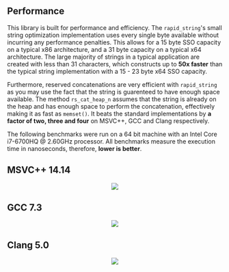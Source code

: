 ## Performance
This library is built for performance and efficiency. The `rapid_string`'s small string optimization implementation uses every single byte available without incurring any performance penalties. This allows for a 15 byte SSO capacity on a typical x86 architecture, and a 31 byte capacity on a typical x64 architecture. The large majority of strings in a typical application are created with less than 31 characters, which constructs up to **50x faster** than the typical string implementation with a 15 - 23 byte x64 SSO capacity. 

Furthermore, reserved concatenations are very efficient with `rapid_string` as you may use the fact that the string is guarenteed to have enough space available. The method `rs_cat_heap_n` assumes that the string is already on the heap and has enough space to perform the concatenation, effectively making it as fast as `memset()`. It beats the standard implementations by **a factor of two, three and four** on MSVC++, GCC and Clang respectively.

The following benchmarks were run on a 64 bit machine with an Intel Core i7-6700HQ @ 2.60GHz processor. All benchmarks measure the execution time in nanoseconds, therefore, **lower is better**.

## MSVC++ 14.14
<div align="center"><img src="https://i.imgur.com/kBm8tLK.png"/></div>

## GCC 7.3
<div align="center"><img src="https://i.imgur.com/Wt7AsF3.png"/></div>

## Clang 5.0
<div align="center"><img src="https://i.imgur.com/GmU8Hxq.png"/></div>
